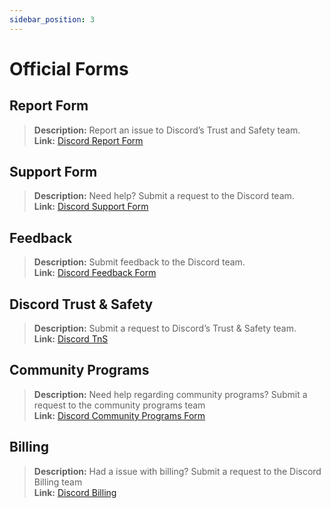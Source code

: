 ```yaml
---
sidebar_position: 3
---
```


# Official Forms

## **Report Form** 
> __Description:__ Report an issue to Discord’s Trust and Safety team.   <br/>
__Link:__ [Discord Report Form](https://dis.gd/report)

## **Support Form** 
> __Description:__ Need help? Submit a request to the Discord team.   <br/>
__Link:__  [Discord Support Form](https://dis.gd/contact)

## **Feedback** 
> __Description:__ Submit feedback to the Discord team.   <br/>
__Link:__  [Discord Feedback Form](https://dis.gd/feedback)


## **Discord Trust & Safety** 
> __Description:__ Submit a request to Discord’s Trust & Safety team.   <br/>
__Link:__ [Discord TnS](https://dis.gd/request)


## **Community Programs** 
> __Description:__ Need help regarding community programs? Submit a request to the community programs team   <br/>
__Link:__  [Discord Community Programs Form](https://dis.gd/cprog)


## **Billing** 
> __Description:__ Had a issue with billing? Submit a request to the Discord Billing team   <br/>
__Link:__  [Discord Billing](https://dis.gd/billing)
